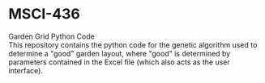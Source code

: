 # MSCI-436
Garden Grid Python Code
<br>
This repository contains the python code for the genetic algorithm used to determine a "good" garden layout, where "good" is determined by parameters contained in the Excel file (which also acts as the user interface).
